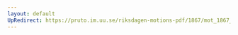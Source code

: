 ```yaml
---
layout: default
UpRedirect: https://pruto.im.uu.se/riksdagen-motions-pdf/1867/mot_1867__ak__88/mot_1867__ak__88-001.pdf
---
```

